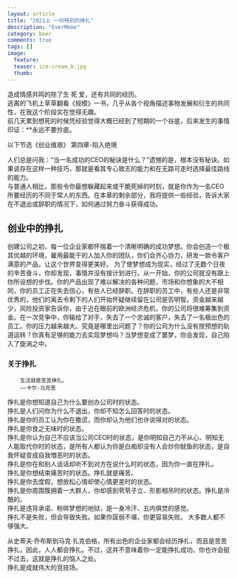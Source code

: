 ```yaml
---
layout: article
title: "2021上 一份特别的挣扎"
description: "EverMemo"
category: beer
comments: true
tags: []
image:
  feature:
  teaser: ice-cream_b.jpg
  thumb:
---
```


造成情感共鸣的除了生 死 爱，还有共同的经历。   
逃离的飞机上草草翻看《规模》一书，几乎从各个视角描述事物发展和衍生的共同性，在我这个阶段实在觉得无趣。   
前几天累到想死的时候凭经验觉得大概已经到了短期的一个谷底，后来发生的事情印证：**永远不要抄底。    


以下节选《创业维艰》 第四章-陷入绝境

人们总是问我：“当一名成功的CEO的秘诀是什么？”遗憾的是，根本没有秘诀。如果说存在这样一种技巧，那就是看其专心致志的能力和在无路可走时选择最佳路线的能力。   
与普通人相比，那些令你最想躲藏起来或干脆死掉的时刻，就是你作为一名CEO所要经历的不同于常人的东西。在本章的剩余部分，我将提供一些经验，告诉大家在不退出或辞职的情况下，如何通过努力奋斗获得成功。  

## 创业中的挣扎
创建公司之初，每一位企业家都怀揣着一个清晰明确的成功梦想。你会创造一个极其优越的环境，雇用最能干的人加入你的团队，你们会齐心协力，研发一款令客户满意的产品，让这个世界变得更美好。    为了使梦想成为现实，经过了无数个日夜的辛苦奋斗，你却发现，事情并没有按计划进行。从一开始，你的公司就没有跟上你所设想的步伐。你的产品出现了难以解决的各种问题，市场和你想象的大不相同，你的员工正在失去信心，有些人已经辞职。在辞职的员工中，有些人还是非常优秀的，他们的离去令剩下的人们开始怀疑继续留在公司是否明智。资金越来越少，风险投资家告诉你，由于近在眼前的欧洲经济危机，你的公司将很难筹集到资金。在一次竞争中，你输给了对手，失去了一个忠诚的客户，失去了一名极出色的员工。你的压力越来越大。究竟是哪里出问题了？你的公司为什么没有按预想的轨道运转？你真有足够的能力去实现梦想吗？当梦想变成了噩梦，你会发现，自己陷入了旋涡之中。   

### 关于挣扎   
        生活就是苦苦挣扎。   
        ——卡尔·马克思    

挣扎是你想知道自己为什么要创办公司时的状态。    
挣扎是人们问你为什么不退出，你却不知怎么回答时的状态。  
挣扎是你的员工认为你在撒谎，而你却认为他们也许说得对的状态。   
挣扎是你食之无味时的状态。     
挣扎是你认为自己不应该当公司CEO时的状态，是你明知自己力不从心、明知无人能取代你时的状态，是所有人都认为你是白痴却没有人会炒你鱿鱼的状态，是自我怀疑变成自我憎恶时的状态。     
挣扎是你在和别人谈话却听不到对方在说什么时的状态，因为你一直在挣扎。    
挣扎是你想结束痛苦时的状态。挣扎就是痛苦。       
挣扎是你去度假，想放松心情却使心情更差时的状态。   
挣扎是你周围簇拥着一大群人，你却感到茕茕孑立、形影相吊时的状态。挣扎是冷酷的。    
挣扎是违背承诺、粉碎梦想的地狱，是一身冷汗、五内俱焚的感觉。   
挣扎不是失败，但会导致失败。如果你孱弱不堪，你更容易失败。 大多数人都不够强大。    

从史蒂夫·乔布斯到马克·扎克伯格，所有出色的企业家都会经历挣扎，而且是苦苦挣扎，因此，人人都会挣扎。不过，这并不意味着你一定能挣扎成功。你也许会挺不过去，这就是挣扎的恼人之处。     
挣扎是成就伟大的竞技场。     

